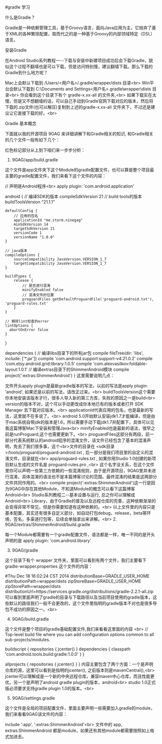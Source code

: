 
#gradle 学习

什么是Gradle？

Gradle是一种依赖管理工具，基于Groovy语言，面向Java应用为主，它抛弃了基于XML的各种繁琐配置，取而代之的是一种基于Groovy的内部领域特定（DSL）语言。

安装Gradle

在Android Studio系列教程一--下载与安装中新建项目成功后会下载Gradle，貌似这个过程不翻墙也是可以下载，但是访问特别慢，建议翻墙下载。那么下载的Gradle到什么地方呢？

Mac上会默认下载到 /Users/<用户名>/.gradle/wrapper/dists 目录\<br>
Win平台会默认下载到 C:\Documents and Settings\<用户名>.gradle\wrapper\dists 目录\<br>
你会看到这个目录下有个 gradle-x.xx-all 的文件夹,\<br> 如果下载实在太慢，但是又不想翻墙的话，可以自己手动到Gradle官网下载对应的版本，然后将下载的.zip文件(也可以解压)复制到上述的gradle-x.xx-all 文件夹下，不过还是建议让它直接下载的好。\<br>

Gradle 基本概念

下面就以我的开源项目 9GAG 来详细讲解下和Gradle相关的知识, 和Gradle相关的几个文件一般有如下几个：



红色标记部分从上到下咱们来一步步分析：

1. 9GAG/app/build.gradle

这个文件是app文件夹下这个Module的gradle配置文件，也可以算是整个项目最主要的gradle配置文件，我们来看下这个文件的内容：

// 声明是Android程序\<br>
apply plugin: 'com.android.application'

android {
    // 编译SDK的版本
    compileSdkVersion 21
    // build tools的版本
    buildToolsVersion "21.1.1"

    defaultConfig {
        // 应用的包名
        applicationId "me.storm.ninegag"
        minSdkVersion 14
        targetSdkVersion 21
        versionCode 1
        versionName "1.0.0"
    }

    // java版本
    compileOptions {
        sourceCompatibility JavaVersion.VERSION_1_7
        targetCompatibility JavaVersion.VERSION_1_7
    }

    buildTypes {
        release {
            // 是否进行混淆
            minifyEnabled false
            // 混淆文件的位置
            proguardFiles getDefaultProguardFile('proguard-android.txt'), 'proguard-rules.txt'
        }
    }

    // 移除lint检查的error
    lintOptions {
      abortOnError false
    }
}

dependencies {
    // 编译libs目录下的所有jar包
    compile fileTree(dir: 'libs', include: ['*.jar'])
    compile 'com.android.support:support-v4:21.0.2'
    compile 'com.etsy.android.grid:library:1.0.5'
    compile 'com.alexvasilkov:foldable-layout:1.0.1'
    // 编译extras目录下的ShimmerAndroid模块
    compile project(':extras:ShimmerAndroid')
}
这里需要说明几点：

文件开头apply plugin是最新gradle版本的写法，以前的写法是apply plugin: 'android', 如果还是以前的写法，请改正过来。\<br>
buildToolsVersion这个需要你本地安装该版本才行，很多人导入新的第三方库，失败的原因之一是build\<br> version的版本不对，这个可以手动更改成你本地已有的版本或者打开 SDK Manager 去下载对应版本。\<br>
applicationId代表应用的包名，也是最新的写法，这里就不在多说了。\<br>
android 5.0开始默认安装jdk1.7才能编译，但是由于mac系统自带jdk的版本是1.6，所以需要手动下载jdk1.7并配置下，具体可以见我这篇博客Mac下安装和管理Java\<br>
minifyEnabled也是最新的语法，很早之前是runProguard,这个也需要更新下。\<br>
proguardFiles这部分有两段，前一部分代表系统默认的android程序的混淆文件，该文件已经包含了基本的混淆声明，免去了我们很多事，这个\<br>文件的目录在 <sdk目录>/tools/proguard/proguard-android.txt , 后一部分是我们项目里的自定义的混淆文件，目录就在\<br> app/proguard-rules.txt , 如果你用Studio 1.0创建的新项目默认生成的文件名是 proguard-rules.pro ,\<br> 这个名字没关系，在这个文件里你可以声明一些第三方依赖的一些混淆规则，由于是开源项目，9GAG里并未进行混淆，具体混淆的语法也不是本篇博客讨论的范围。最终混淆的结果是这两部分文件共同作用的。\<br>
compile project(':extras:ShimmerAndroid')这一行是因为9GAG中存在其他Module，不知道Module的概念可以看下这篇博客Android\<br> Studio系列教程二--基本设置与运行, 总之你可以理解成Android\<br> Library，由于Gradle的普及以及远程仓库的完善，这种依赖渐渐的会变得非常不常见，但是你需要知道有这种依赖的。\<br>
以上文件里的内容只是基本配置，其实还有很多自定义部分，如自动打包debug，release，beta等环境，签名，多渠道打包等，后续会单独拿出来讲解。\<br>
2. 9GAG/extras/ShimmerAndroid/build.gradle

每一个Module都需要有一个gradle配置文件，语法都是一样，唯一不同的是开头声明的是 apply plugin: 'com.android.library'

3. 9GAG/gradle

这个目录下有个 wrapper 文件夹，里面可以看到有两个文件，我们主要看下 gradle-wrapper.properties 这个文件的内容：

#Thu Dec 18 16:02:24 CST 2014
distributionBase=GRADLE_USER_HOME
distributionPath=wrapper/dists
zipStoreBase=GRADLE_USER_HOME
zipStorePath=wrapper/dists
distributionUrl=https\://services.gradle.org/distributions/gradle-2.2.1-all.zip
可以看到里面声明了gradle的目录与下载路径以及当前项目使用的gradle版本，这些默认的路径我们一般不会更改的，这个文件里指明的gradle版本不对也是很多导包不成功的原因之一。\<br>

4. 9GAG/build.gradle

这个文件是整个项目的gradle基础配置文件,我们来看看这里面的内容
\<br>
// Top-level build file where you can add configuration options common to all sub-projects/modules.

buildscript {
    repositories {
        jcenter()
    }
    dependencies {
        classpath 'com.android.tools.build:gradle:1.0.0'
    }
}

allprojects {
    repositories {
        jcenter()
    }
}
内容主要包含了两个方面：一个是声明仓库的源，这里可以看到是指明的jcenter(), 之前版本则是mavenCentral(),\<br> jcenter可以理解成是一个新的中央远程仓库，兼容maven中心仓库，而且性能更优。另一个是声明了android gradle plugin的版本，android\<br> studio 1.0正式版必须要求支持gradle plugin 1.0的版本。\<br>

5. 9GAG/settings.gradle

这个文件是全局的项目配置文件，里面主要声明一些需要加入gradle的module，我们来看看9GAG该文件的内容：

include ':app', ':extras:ShimmerAndroid'\<br>
文件中的 app, extras:ShimmerAndroid 都是module，如果还有其他module都需要按照如上格式加进去。





